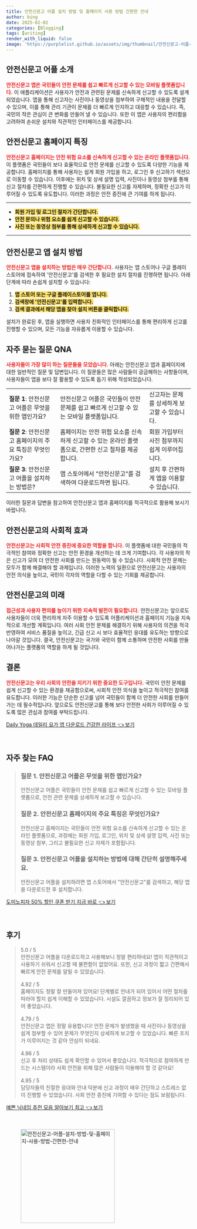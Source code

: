 ```yaml
---
title: 안전신문고 어플 설치 방법 및 홈페이지 사용 방법 간편한 안내
author: bing
date: 2025-02-02
categories: [Blogging]
tags: [writing]
render_with_liquid: false
image: 'https://purplelist.github.io/assets/img/thumbnail/안전신문고-어플-설치-방법-및-홈페이지-사용-방법-간편한-안내.webp'
---
```



<h2 id='안전신문고_어플_소개'>안전신문고 어플 소개</h2>

<p><b><span style="color: #ee2323;">안전신문고 앱은 국민들이 안전 문제를 쉽고 빠르게 신고할 수 있는 모바일 플랫폼입니다.</span></b> 이 애플리케이션은 사용자가 안전과 관련된 문제를 신속하게 신고할 수 있도록 설계되었습니다. 앱을 통해 신고자는 사진이나 동영상을 첨부하여 구체적인 내용을 전달할 수 있으며, 이를 통해 관리 기관이 문제를 더 빠르게 인지하고 대응할 수 있습니다. 즉, 국민의 작은 관심이 큰 변화를 만들어 낼 수 있습니다. 또한 이 앱은 사용자의 편리함을 고려하여 손쉬운 설치와 직관적인 인터페이스를 제공합니다.</p>

<h2 id='안전신문고_홈페이지_특징'>안전신문고 홈페이지 특징</h2>

<p><b><span style="color: #ee2323;">안전신문고 홈페이지는 안전 위험 요소를 신속하게 신고할 수 있는 온라인 플랫폼입니다.</span></b> 이 플랫폼은 국민들이 보다 효율적으로 안전 문제를 신고할 수 있도록 다양한 기능을 제공합니다. 홈페이지를 통해 사용자는 쉽게 회원 가입을 하고, 로그인 후 신고하기 섹션으로 이동할 수 있습니다. 이후에는 위치 및 상세 설명 입력, 사진이나 동영상 첨부를 통해 신고 절차를 간편하게 진행할 수 있습니다. 불필요한 신고를 자제하며, 정확한 신고가 이루어질 수 있도록 유도합니다. 이러한 과정은 안전 증진에 큰 기여를 하게 됩니다.</p>

<hr />

<ul>
    <li><b><span style="background-color: #ffe066;">회원 가입 및 로그인 절차가 간단합니다.</span></b></li>
    <li><b><span style="background-color: #ffe066;">안전 문의나 위험 요소를 쉽게 신고할 수 있습니다.</span></b></li>
    <li><b><span style="background-color: #ffe066;">사진 또는 동영상 첨부를 통해 상세하게 신고할 수 있습니다.</span></b></li>
</ul>

<hr />

<h2 id='안전신문고_앱_설치_방법'>안전신문고 앱 설치 방법</h2>

<p><b><span style="color: #ee2323;">안전신문고 앱을 설치하는 방법은 매우 간단합니다.</span></b> 사용자는 앱 스토어나 구글 플레이스토어에 접속하여 '안전신문고'를 검색한 후 필요한 설치 절차를 진행하면 됩니다. 아래 단계에 따라 손쉽게 설치할 수 있습니다:</p>

<ol>
    <li><b><span style="background-color: #ffe066;">앱 스토어 또는 구글 플레이스토어를 엽니다.</span></b></li>
    <li><b><span style="background-color: #ffe066;">검색창에 '안전신문고'를 입력합니다.</span></b></li>
    <li><b><span style="background-color: #ffe066;">검색 결과에서 해당 앱을 찾아 설치 버튼을 클릭합니다.</span></b></li>
</ol>

<p>설치가 완료된 후, 앱을 실행하면 사용자 친화적인 인터페이스를 통해 편리하게 신고를 진행할 수 있으며, 모든 기능을 자유롭게 이용할 수 있습니다.</p>

<h2 id='자주_묻는_질문_QNA'>자주 묻는 질문 QNA</h2>

<p><b><span style="color: #ee2323;">사용자들이 가장 많이 하는 질문들을 모았습니다.</span></b> 아래는 안전신문고 앱과 홈페이지에 대한 일반적인 질문 및 답변입니다. 이 질문들은 많은 사람들이 궁금해하는 사항들이며, 사용자들이 앱을 보다 잘 활용할 수 있도록 돕기 위해 작성되었습니다.</p>

<table>
    <tr>
        <td><b>질문 1</b>: 안전신문고 어플은 무엇을 위한 앱인가요?</td>
        <td>안전신문고 어플은 국민들이 안전 문제를 쉽고 빠르게 신고할 수 있는 모바일 플랫폼입니다.</td>
        <td>신고자는 문제를 상세하게 보고할 수 있습니다.</td>
    </tr>
    <tr>
        <td><b>질문 2</b>: 안전신문고 홈페이지의 주요 특징은 무엇인가요?</td>
        <td>홈페이지는 안전 위험 요소를 신속하게 신고할 수 있는 온라인 플랫폼으로, 간편한 신고 절차를 제공합니다.</td>
        <td>회원 가입부터 사진 첨부까지 쉽게 이루어집니다.</td>
    </tr>
    <tr>
        <td><b>질문 3</b>: 안전신문고 어플을 설치하는 방법은?</td>
        <td>앱 스토어에서 "안전신문고"를 검색하여 다운로드하면 됩니다.</td>
        <td>설치 후 간편하게 앱을 이용할 수 있습니다.</td>
    </tr>
</table>

<p>이러한 질문과 답변을 참고하여 안전신문고 앱과 홈페이지를 적극적으로 활용해 보시기 바랍니다.</p>

<h2 id='안전신문고_사회적_효과'>안전신문고의 사회적 효과</h2>

<p><b><span style="color: #ee2323;">안전신문고는 사회적 안전 증진에 중요한 역할을 합니다.</span></b> 이 플랫폼에 대한 국민들의 적극적인 참여와 정확한 신고는 안전 환경을 개선하는 데 크게 기여합니다. 각 사용자의 작은 신고가 모여 더 안전한 사회를 만드는 원동력이 될 수 있습니다. 사회적 안전 문제는 모두가 함께 해결해야 할 과제입니다. 이러한 노력의 일환으로 안전신문고는 사용자의 안전 의식을 높이고, 국민이 각자의 역할을 다할 수 있는 기회를 제공합니다.</p>

<h2 id='안전신문고_미래'>안전신문고의 미래</h2>

<p><b><span style="color: #ee2323;">접근성과 사용자 편의를 높이기 위한 지속적 발전이 필요합니다.</span></b> 안전신문고는 앞으로도 사용자들이 더욱 편리하게 자주 이용할 수 있도록 어플리케이션과 홈페이지 기능을 지속적으로 개선할 계획입니다. 여러 사회 안전 문제를 해결하기 위해 사용자의 의견을 적극 반영하여 서비스 품질을 높이고, 긴급 신고 시 보다 효율적인 응대를 유도하는 방향으로 나아갈 것입니다. 결국, 안전신문고는 국가와 국민이 함께 소통하며 안전한 사회를 만들어나가는 플랫폼의 역할을 하게 될 것입니다.</p>

<h2 id='결론'>결론</h2>

<p><b><span style="color: #ee2323;">안전신문고는 우리 사회의 안전을 지키기 위한 중요한 도구입니다.</span></b> 국민이 안전 문제를 쉽게 신고할 수 있는 환경을 제공함으로써, 사회적 안전 의식을 높이고 적극적인 참여를 유도합니다. 이러한 기능은 단순한 신고를 넘어 국민들이 함께 더 안전한 사회를 만들어가는 데 필수적입니다. 앞으로도 안전신문고를 통해 보다 안전한 사회가 이루어질 수 있도록 많은 관심과 참여를 부탁드립니다.</p>


<p><a class="click-button" title="Daily Yoga 데일리 요가 앱 다운로드 건강한 라이프" href="https://purplelist.github.io/posts/Daily-Yoga-%EB%8D%B0%EC%9D%BC%EB%A6%AC-%EC%9A%94%EA%B0%80-%EC%95%B1-%EB%8B%A4%EC%9A%B4%EB%A1%9C%EB%93%9C-%EA%B1%B4%EA%B0%95%ED%95%9C-%EB%9D%BC%EC%9D%B4%ED%94%84/" rel="dofollow">Daily Yoga 데일리 요가 앱 다운로드 건강한 라이프 👈 보기</a></p><br>
<h2 id='자주_찾는_FAQ'>자주 찾는 FAQ</h2>
<div itemscope="" itemtype="https://schema.org/FAQPage"> 
<blockquote> 
<div itemscope="" itemprop="mainEntity" itemtype="https://schema.org/Question"> 
<h3 itemprop="name">질문 1. 안전신문고 어플은 무엇을 위한 앱인가요?</h3> 
<div itemscope="" itemprop="acceptedAnswer" itemtype="https://schema.org/Answer"> 
<span itemprop="text"> 
<p>안전신문고 어플은 국민들이 안전 문제를 쉽고 빠르게 신고할 수 있는 모바일 플랫폼으로, 안전 관련 문제를 상세하게 보고할 수 있습니다.</p> 
</span> 
</div> 
</div> 
<div itemscope="" itemprop="mainEntity" itemtype="https://schema.org/Question"> 
<h3 itemprop="name">질문 2. 안전신문고 홈페이지의 주요 특징은 무엇인가요?</h3> 
<div itemscope="" itemprop="acceptedAnswer" itemtype="https://schema.org/Answer"> 
<span itemprop="text"> 
<p>안전신문고 홈페이지는 국민들이 안전 위험 요소를 신속하게 신고할 수 있는 온라인 플랫폼으로, 과정에는 회원 가입, 로그인, 위치 및 상세 설명 입력, 사진 또는 동영상 첨부, 그리고 불필요한 신고 자제가 포함됩니다.</p> 
</span> 
</div> 
</div> 
<div itemscope="" itemprop="mainEntity" itemtype="https://schema.org/Question"> 
<h3 itemprop="name">질문 3. 안전신문고 어플을 설치하는 방법에 대해 간단히 설명해주세요.</h3> 
<div itemscope="" itemprop="acceptedAnswer" itemtype="https://schema.org/Answer"> 
<span itemprop="text"> 
<p>안전신문고 어플을 설치하려면 앱 스토어에서 "안전신문고"를 검색하고, 해당 앱을 다운로드한 후 설치합니다.</p> 
</span> 
</div> 
</div> 
</blockquote> 
</div>
<p><a class="click-button" title="도미노피자 50% 할인 쿠폰 받기 지금 바로" href="https://purplelist.github.io/posts/%EB%8F%84%EB%AF%B8%EB%85%B8%ED%94%BC%EC%9E%90-50-%ED%95%A0%EC%9D%B8-%EC%BF%A0%ED%8F%B0-%EB%B0%9B%EA%B8%B0-%EC%A7%80%EA%B8%88-%EB%B0%94%EB%A1%9C/" rel="dofollow">도미노피자 50% 할인 쿠폰 받기 지금 바로 👈 보기</a></p><br>
<h2 id='후기'>후기</h2>
<div itemscope itemtype="https://schema.org/Product">
  <blockquote>
  <div itemprop="review" itemscope itemtype="https://schema.org/Review">
      <div itemprop="reviewRating" itemscope itemtype="https://schema.org/Rating"> <span itemprop="ratingValue">5.0</span> / <span itemprop="bestRating">5</span> </div>
      <span itemprop="reviewBody">안전신문고 어플을 다운로드하고 사용해보니 정말 편리하네요! 앱이 직관적이고 사용하기 쉬워서 신고할 때 불편함이 없었어요. 또한, 신고 과정이 짧고 간편해서 빠르게 안전 문제를 알릴 수 있었습니다.</span>
  </div>
  <br>
  <div itemprop="review" itemscope itemtype="https://schema.org/Review">
      <div itemprop="reviewRating" itemscope itemtype="https://schema.org/Rating"> <span itemprop="ratingValue">4.92</span> / <span itemprop="bestRating">5</span> </div>
      <span itemprop="reviewBody">홈페이지도 정말 잘 만들어져 있어요! 단계별로 안내가 되어 있어서 어떤 절차를 따라야 할지 쉽게 이해할 수 있었습니다. 시설도 깔끔하고 정보가 잘 정리되어 있어 좋았습니다.</span>
  </div>
  <br>
  <div itemprop="review" itemscope itemtype="https://schema.org/Review">
      <div itemprop="reviewRating" itemscope itemtype="https://schema.org/Rating"> <span itemprop="ratingValue">4.79</span> / <span itemprop="bestRating">5</span> </div>
      <span itemprop="reviewBody">안전신문고 앱은 정말 유용합니다! 안전 문제가 발생했을 때 사진이나 동영상을 쉽게 첨부할 수 있어 문제가 무엇인지 상세하게 보고할 수 있었습니다. 빠른 조치가 이루어지는 것 같아 안심이 되네요.</span>
  </div>
  <br>
  <div itemprop="review" itemscope itemtype="https://schema.org/Review">
      <div itemprop="reviewRating" itemscope itemtype="https://schema.org/Rating"> <span itemprop="ratingValue">4.96</span> / <span itemprop="bestRating">5</span> </div>
      <span itemprop="reviewBody">신고 후 처리 상태도 쉽게 확인할 수 있어서 좋았습니다. 적극적으로 참여하게 만드는 시스템이라 사회 안전을 위해 많은 사람들이 이용해야 할 것 같아요!</span>
  </div>
  <br>
  <div itemprop="review" itemscope itemtype="https://schema.org/Review">
      <div itemprop="reviewRating" itemscope itemtype="https://schema.org/Rating"> <span itemprop="ratingValue">4.95</span> / <span itemprop="bestRating">5</span> </div>
      <span itemprop="reviewBody">담당자들의 친절한 응대와 안내 덕분에 신고 과정이 매우 간단하고 스트레스 없이 진행할 수 있었습니다. 사회 안전 증진에 기여할 수 있다는 점도 보람됩니다.</span>
  </div>
  </blockquote>
</div>
<p><a class="click-button" title="예쁜 닉네임 추천 모음 알아보기 최고" href="https://purplelist.github.io/posts/%EC%98%88%EC%81%9C-%EB%8B%89%EB%84%A4%EC%9E%84-%EC%B6%94%EC%B2%9C-%EB%AA%A8%EC%9D%8C-%EC%95%8C%EC%95%84%EB%B3%B4%EA%B8%B0-%EC%B5%9C%EA%B3%A0/" rel="dofollow">예쁜 닉네임 추천 모음 알아보기 최고 👈 보기</a></p><br>
<figure class="image"><img src="https://purplelist.github.io/assets/img/thumbnail/안전신문고-어플-설치-방법-및-홈페이지-사용-방법-간편한-안내.webp" alt="안전신문고-어플-설치-방법-및-홈페이지-사용-방법-간편한-안내" width="256" height="256"></figure>